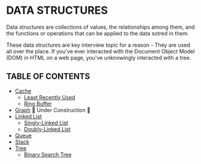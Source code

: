 # DATA STRUCTURES

Data structures are collections of values, the relationships among them, and the functions or operations that can be applied to the data sotred in them.

These data structures are key interview topic for a reason - They are used all over the place. If you've ever interacted with the Document Object Model (DOM) in HTML on a web page, you've unknowingly interacted with a tree.

## TABLE OF CONTENTS

- [Cache](cache)
  - [Least Recently Used](cache/least_recently_used)
  - [Ring Buffer](cache/ring_buffer)
- [Graph](graph) 🚧 Under Construction 🚧
- [Linked List](linked_list)
  - [Singly-Linked List](linked_list/singly_linked_list)
  - [Doubly-Linked List](linked_list/doubly_linked_list)
- [Queue](queue)
- [Stack](stack)
- [Tree](tree)
  - [Binary Search Tree](tree/binary_search_tree)
